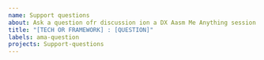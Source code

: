 ```yaml
---
name: Support questions
about: Ask a question ofr discussion ion a DX Aasm Me Anything session
title: "[TECH OR FRAMEWORK] : [QUESTION]"
labels: ama-question
projects: Support-questions
---
```


